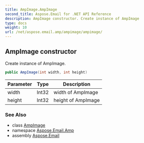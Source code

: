 ```yaml
---
title: AmpImage.AmpImage
second_title: Aspose.Email for .NET API Reference
description: AmpImage constructor. Create instance of AmpImage
type: docs
weight: 10
url: /net/aspose.email.amp/ampimage/ampimage/
---
```

## AmpImage constructor

Create instance of AmpImage.

```csharp
public AmpImage(int width, int height)
```

| Parameter | Type | Description |
| --- | --- | --- |
| width | Int32 | width of AmpImage |
| height | Int32 | height of AmpImage |

### See Also

* class [AmpImage](../)
* namespace [Aspose.Email.Amp](../../ampimage/)
* assembly [Aspose.Email](../../../)


